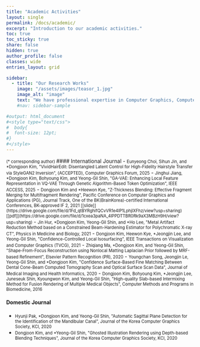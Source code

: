 ```yaml
---
title: "Academic Activities"
layout: single
permalink: /docs/academic/
excerpt: "Introduction to our academic activities."
toc: true
toc_sticky: true
share: false
hidden: true
author_profile: false
classes: wide
entries_layout: grid

sidebar:
  - title: "Our Research Works"
    image: "/assets/images/teasor_1.jpg"
    image_alt: "image"
    text: "We have professional expertise in Computer Graphics, Computer Vision, and Image Processing. All paper works are based on the commercially-qualified projects and executable source codes. If you want to collaborate our research, do not hesitate to contact us :)"
    #nav: sidebar-sample

#output: html_document
#<style type="text/css">
#  body{
#  font-size: 12pt;
#}
#</style>
---
```

<span style="font-size:0.8em;">
(* corresponding author)
</span>
#### International Journal
- <span style="font-size:0.8em;">Eunyeong Choi, Sihun Jin, and *Dongjoon Kim, "VividHairEdit: Disentangled Latent Control for High-Fidelity Hairstyle Transfer via StyleGAN2 Inversion", (ACCEPTED), Computer Graphics Forum, 2025</span>
- <span style="font-size:0.8em;">Jinghui Jiang, *Dongjoon Kim, Bohyoung Kim, and Yeong-Gil Shin, "GA-VAE: Enhancing Local Feature Representation in VQ-VAE Through Genetic Algorithm-Based Token Optimization", IEEE ACCESS, 2025</span>
- <span style="font-size:0.8em;">Dongjoon Kim and *Heewon Kye, "Z-Thickness Blending: Effective Fragment Merging for Multifragment Rendering", Pacific Conference on Computer Graphics and Applications (PG), Journal Track, One of the BK(BrainKorea)-certified International Conferences,  BK-approved IF 2, 2021 [[slide]](https://drive.google.com/file/d/1Fd_qtBYRghifQCvVR1e4lP1LphjlXFhz/view?usp=sharing) [[pdf]](https://drive.google.com/file/d/1cxea3paNA_4lPPDTTBR0Rk9aX3MBzH9H/view?usp=sharing)</span>
- <span style="font-size:0.8em;">Jin Hur,  *Dongjoon Kim, Yeong-Gil Shin, and *Ho Lee, "Metal Artifact Reduction Method based on a Constrained Beam-Hardening Estimator for Polychromatic X-ray CT", Physics in Medicine and Biology, 2021</span>
- <span style="font-size:0.8em;">Dongjoon Kim,  Heewon Kye,  *Jeongjin Lee, and Yeong-Gil Shin, "Confidence-Controlled Local Isosurfacing", IEEE Transactions on Visualization and Computer Graphics (TVCG), 2021</span>
- <span style="font-size:0.8em;">Zhiqiang Ma,  *Dongjoon Kim, and Yeong-Gil Shin, "Shape-From-Focus Reconstruction using Nonlocal Matting Laplacian Prior followed by MRF-based Refinement", Elsevier Pattern Recognition (PR), 2020</span>
- <span style="font-size:0.8em;">Youngchan Song,  Jeongjin Le, Yeong-Gil Shin, and *Dongjoon Kim, "Confidence Surface-Based Fine Matching Between Dental Cone-Beam Computed Tomography Scan and Optical Surface Scan Data", Journal of Medical Imaging and Health Informatics, 2020</span>
- <span style="font-size:0.8em;">Dongjoon Kim,  Bohyoung Kim,  *Jeongjin Lee, Juneseuk Shin, Kyoungwon Kim, and Yeong-Gil Shin, "High-quality Slab-based Intermixing Method for Fusion Rendering of Multiple Medical Objects", Computer Methods and Programs in Biomedicine, 2016</span>


#### Domestic Journal
- <span style="font-size:0.8em;">Hyunji Pak,  *Dongjoon Kim, and Yeong-Gil Shin, "Automatic Sagittal Plane Detection for the Identification of the Mandibular Canal", Journal of the Korea Computer Graphics Society, KCI, 2020</span>
- <span style="font-size:0.8em;">Dongjoon Kim,  and *Yeong-Gil Shin, "Ghosted Illustration Rendering using Depth-based Blending Techniques", Journal of the Korea Computer Graphics Society, KCI, 2020</span>
